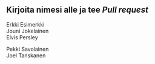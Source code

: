 ## Kirjoita nimesi alle ja tee *Pull request*
Erkki Esimerkki  
Jouni Jokelainen  
Elvis Persley






Pekki Savolainen  
Joel Tanskanen 

